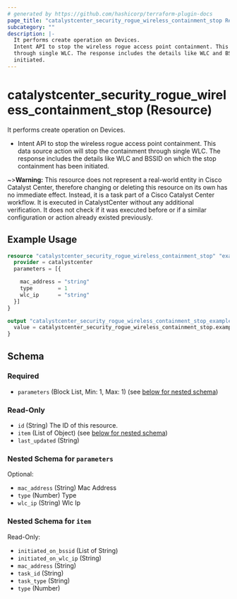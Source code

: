 ```yaml
---
# generated by https://github.com/hashicorp/terraform-plugin-docs
page_title: "catalystcenter_security_rogue_wireless_containment_stop Resource - terraform-provider-catalystcenter"
subcategory: ""
description: |-
  It performs create operation on Devices.
  Intent API to stop the wireless rogue access point containment. This data source action will stop the containment
  through single WLC. The response includes the details like WLC and BSSID on which the stop containment has been
  initiated.
---
```


# catalystcenter_security_rogue_wireless_containment_stop (Resource)

It performs create operation on Devices.

- Intent API to stop the wireless rogue access point containment. This data source action will stop the containment
through single WLC. The response includes the details like WLC and BSSID on which the stop containment has been
initiated.


~>**Warning:**
This resource does not represent a real-world entity in Cisco Catalyst Center, therefore changing or deleting this resource on its own has no immediate effect.
Instead, it is a task part of a Cisco Catalyst Center workflow. It is executed in CatalystCenter without any additional verification. It does not check if it was executed before or if a similar configuration or action already existed previously.

## Example Usage

```terraform
resource "catalystcenter_security_rogue_wireless_containment_stop" "example" {
  provider = catalystcenter
  parameters = [{

    mac_address = "string"
    type        = 1
    wlc_ip      = "string"
  }]
}

output "catalystcenter_security_rogue_wireless_containment_stop_example" {
  value = catalystcenter_security_rogue_wireless_containment_stop.example
}
```

<!-- schema generated by tfplugindocs -->
## Schema

### Required

- `parameters` (Block List, Min: 1, Max: 1) (see [below for nested schema](#nestedblock--parameters))

### Read-Only

- `id` (String) The ID of this resource.
- `item` (List of Object) (see [below for nested schema](#nestedatt--item))
- `last_updated` (String)

<a id="nestedblock--parameters"></a>
### Nested Schema for `parameters`

Optional:

- `mac_address` (String) Mac Address
- `type` (Number) Type
- `wlc_ip` (String) Wlc Ip


<a id="nestedatt--item"></a>
### Nested Schema for `item`

Read-Only:

- `initiated_on_bssid` (List of String)
- `initiated_on_wlc_ip` (String)
- `mac_address` (String)
- `task_id` (String)
- `task_type` (String)
- `type` (Number)
